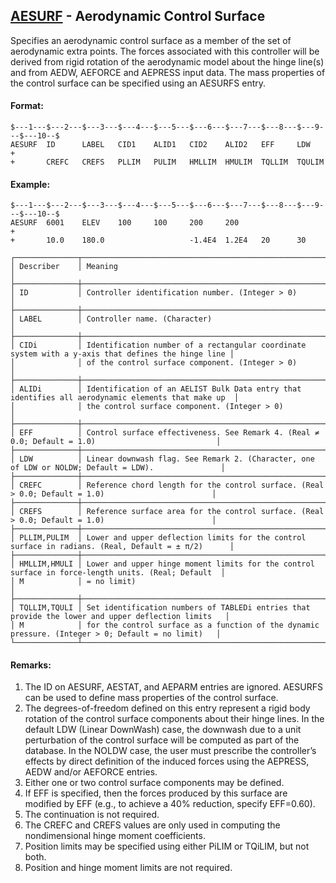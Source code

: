 ## [AESURF](https://nexus.hexagon.com/documentationcenter/bundle/MSC_Nastran_2022.4/page/Nastran_Combined_Book/qrg/bulkab/TOC.AESURF.xhtml) - Aerodynamic Control Surface

Specifies an aerodynamic control surface as a member of the set of aerodynamic extra points. The forces associated with this controller will be derived from rigid rotation of the aerodynamic model about the hinge line(s) and from AEDW, AEFORCE and AEPRESS input data. The mass properties of the control surface can be specified using an AESURFS entry.

#### Format:

```nastran
$---1---$---2---$---3---$---4---$---5---$---6---$---7---$---8---$---9---$---10--$
AESURF  ID      LABEL   CID1    ALID1   CID2    ALID2   EFF     LDW     +        
+       CREFC   CREFS   PLLIM   PULIM   HMLLIM  HMULIM  TQLLIM  TQULIM          
```

#### Example:

```nastran
$---1---$---2---$---3---$---4---$---5---$---6---$---7---$---8---$---9---$---10--$
AESURF  6001    ELEV    100     100     200     200                     +       
+       10.0    180.0                   -1.4E4  1.2E4   20      30              
```

```text
┌──────────────┬────────────────────────────────────────────────────────────────────────────────────────────────────┐
│ Describer    │ Meaning                                                                                            │
├──────────────┼────────────────────────────────────────────────────────────────────────────────────────────────────┤
│ ID           │ Controller identification number. (Integer > 0)                                                    │
├──────────────┼────────────────────────────────────────────────────────────────────────────────────────────────────┤
│ LABEL        │ Controller name. (Character)                                                                       │
├──────────────┼────────────────────────────────────────────────────────────────────────────────────────────────────┤
│ CIDi         │ Identification number of a rectangular coordinate system with a y-axis that defines the hinge line │
│              │ of the control surface component. (Integer > 0)                                                    │
├──────────────┼────────────────────────────────────────────────────────────────────────────────────────────────────┤
│ ALIDi        │ Identification of an AELIST Bulk Data entry that identifies all aerodynamic elements that make up  │
│              │ the control surface component. (Integer > 0)                                                       │
├──────────────┼────────────────────────────────────────────────────────────────────────────────────────────────────┤
│ EFF          │ Control surface effectiveness. See Remark 4. (Real ≠ 0.0; Default = 1.0)                           │
├──────────────┼────────────────────────────────────────────────────────────────────────────────────────────────────┤
│ LDW          │ Linear downwash flag. See Remark 2. (Character, one of LDW or NOLDW; Default = LDW).               │
├──────────────┼────────────────────────────────────────────────────────────────────────────────────────────────────┤
│ CREFC        │ Reference chord length for the control surface. (Real > 0.0; Default = 1.0)                        │
├──────────────┼────────────────────────────────────────────────────────────────────────────────────────────────────┤
│ CREFS        │ Reference surface area for the control surface. (Real > 0.0; Default = 1.0)                        │
├──────────────┼────────────────────────────────────────────────────────────────────────────────────────────────────┤
│ PLLIM,PULIM  │ Lower and upper deflection limits for the control surface in radians. (Real, Default = ± π/2)      │
├──────────────┼────────────────────────────────────────────────────────────────────────────────────────────────────┤
│ HMLLIM,HMULI │ Lower and upper hinge moment limits for the control surface in force-length units. (Real; Default  │
│ M            │ = no limit)                                                                                        │
├──────────────┼────────────────────────────────────────────────────────────────────────────────────────────────────┤
│ TQLLIM,TQULI │ Set identification numbers of TABLEDi entries that provide the lower and upper deflection limits   │
│ M            │ for the control surface as a function of the dynamic pressure. (Integer > 0; Default = no limit)   │
└──────────────┴────────────────────────────────────────────────────────────────────────────────────────────────────┘
```

#### Remarks:

1. The ID on AESURF, AESTAT, and AEPARM entries are ignored. AESURFS can be used to define mass properties of the control surface.
2. The degrees-of-freedom defined on this entry represent a rigid body rotation of the control surface components about their hinge lines. In the default LDW (Linear DownWash) case, the downwash due to a unit perturbation of the control surface will be computed as part of the database. In the NOLDW case, the user must prescribe the controller’s effects by direct definition of the induced forces using the AEPRESS, AEDW and/or AEFORCE entries.
3. Either one or two control surface components may be defined.
4. If EFF is specified, then the forces produced by this surface are modified by EFF (e.g., to achieve a 40% reduction, specify EFF=0.60).
5. The continuation is not required.
6. The CREFC and CREFS values are only used in computing the nondimensional hinge moment coefficients.
7. Position limits may be specified using either PiLIM or TQiLIM, but not both.
8. Position and hinge moment limits are not required.
